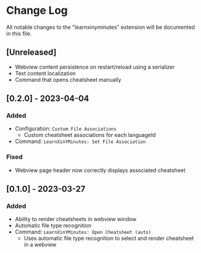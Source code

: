 # Change Log

All notable changes to the "learnxinyminutes" extension will be documented in this file.

## [Unreleased]

- Webview content persistence on restart/reload using a serializer
- Text content localization
- Command that opens cheatsheet manually

## [0.2.0] - 2023-04-04

### Added

- Configuration: `Custom File Associations`
    - Custom cheatsheet associations for each languageId
- Command: `LearnXinYMinutes: Set File Association`

### Fixed
  - Webview page header now correctly displays associated cheatsheet

## [0.1.0] - 2023-03-27

### Added

- Ability to render cheatsheets in webview window
- Automatic file type recognition
- Command: `LearnXinYMinutes: Open Cheatsheet (auto)`
    - Uses automatic file type recognition to select and render cheatsheet in a webview